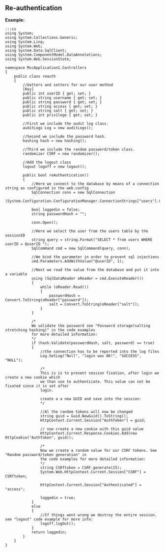Re-authentication
-------

**Example:**

	:::cs
	using System;
	using System.Collections.Generic;
	using System.Linq;
	using System.Web;
	using System.Data.SqlClient;
	using System.ComponentModel.DataAnnotations;
	using System.Web.SessionState;

	namespace MvcApplication1.Controllers
	{
		public class reauth
		{
			//Getters and setters for our user method
			[Key]
			public int userID { get; set; }
			public string username { get; set; }
			public string password { get; set; }
			public string access { get; set; }
			public string salt { get; set; }
			public int privilege { get; set; }

			//First we include the audit log class.
			auditLogs Log = new auditLogs();

			//Second we include the password hash.
			hashing hash = new hashing();

			//Third we include the random password/token class.
			randomizer CSRF = new randomizer();

			//Add the logout class
			logout logoff = new logout();

			public bool reAuthentication()
			{
				//Here we connect to the database by means of a connection string as configured in the web.config
				SqlConnection conn = new SqlConnection
				(System.Configuration.ConfigurationManager.ConnectionStrings["users"].ConnectionString);

				bool loggedin = false;
				string passwordHash = "";

				conn.Open();

				//Here we select the user from the users table by the sessionID
				string query = string.Format("SELECT * from users WHERE userID = @userID ");
				SqlCommand cmd = new SqlCommand(query, conn);

				//We bind the parameter in order to prevent sql injections
				cmd.Parameters.AddWithValue("@userID", 1);

				//Next we read the value from the database and put it into a variable
				using (SqlDataReader oReader = cmd.ExecuteReader())
				{
					while (oReader.Read())
					{
						passwordHash = Convert.ToString(oReader["password"]);
						salt = Convert.ToString(oReader["salt"]);
					}
				}

				/*
				We validate the password see "Password storage(salting stretching hashing)" in the code examples
				for more detailed information:
				*/
				if (hash.Validate(passwordHash, salt, password) == true)
				{
					//the connection has to be reported into the log files
					Log.SetLog("Null", "login was OK!", "SUCCESS", "NULL");

					/*
					This is is to prevent session fixation, after login we create a new cookie which
					we than use to authenticate. This value can not be fixated since it is set after
					login.

					create a a new GUID and save into the session:
					*/

					//Al the random tokens will now be changed
					string guid = Guid.NewGuid().ToString();
					HttpContext.Current.Session["AuthToken"] = guid;

					// now create a new cookie with this guid value
					HttpContext.Current.Response.Cookies.Add(new HttpCookie("AuthToken", guid));

					/*
					Now we create a random value for our CSRF tokens. See "Random password/token generation" in
					the code examples for more detailed information:
					*/
					string CSRftoken = CSRF.generate(25);
					System.Web.HttpContext.Current.Session["CSRF"] = CSRftoken;

					HttpContext.Current.Session["Authenticated"] = "access";

					loggedin = true;
				}
				else
				{
					//If things went wrong we destroy the entire session. see "logout" code example for more info:
					logoff.logOut();
				}
				return loggedin;
			}
		}
	}
